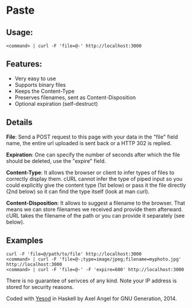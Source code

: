 Paste
=====

Usage:
------

    <command> | curl -F 'file=@-' http://localhost:3000

Features:
---------

-   Very easy to use
-   Supports binary files
-   Keeps the Content-Type
-   Preserves filenames, sent as Content-Disposition
-   Optional expiration (self-destruct)

Details
-------

**File**: Send a POST request to this page with your data in the "file"
field name, the entire url uploaded is sent back or a HTTP 302 is
replied.

**Expiration**: One can specify the number of seconds after which the
file should be deleted, use the "expire" field.

**Content-Type**: It allows the browser or client to infer types of
files to correctly display them. cURL cannot infer the type of piped
input so you could explicitly give the content type (1st below) or pass
it the file directly (2nd below) so it can find the type itself (look at
man curl).

**Content-Disposition**: It allows to suggest a filename to the browser.
That means we can store filenames we received and provide them
afterward. cURL takes the filename of the path or you can provide it
separately (see below).

Examples
--------

    curl -F 'file=@/path/to/file' http://localhost:3000
    <command> | curl -F 'file=@-;type=image/jpeg;filename=myphoto.jpg' http://localhost:3000
    <command> | curl -F 'file=@-' -F 'expire=600' http://localhost:3000

There is no guarantee of serivces of any kind. Note your IP address is
stored for security reasons.

Coded with [Yesod](http://www.yesodweb.com/) in Haskell by Axel Angel
for GNU Generation, 2014.
